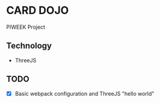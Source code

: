 # CARD DOJO

PIWEEK Project

## Technology

- ThreeJS

## TODO

- [x] Basic webpack configuration and ThreeJS "hello world"